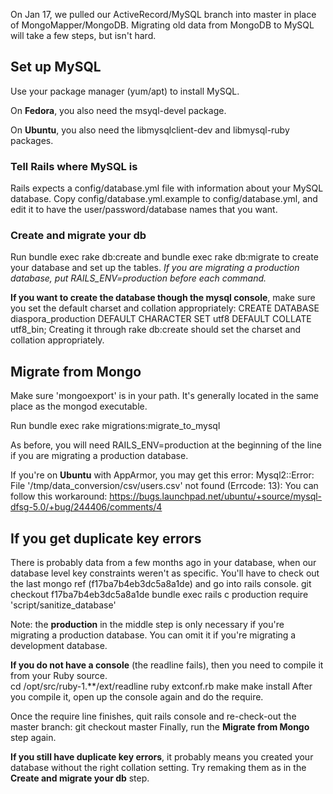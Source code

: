 On Jan 17, we pulled our ActiveRecord/MySQL branch into master in place of MongoMapper/MongoDB.  Migrating old data from MongoDB to MySQL will take a few steps, but isn't hard.

## Set up MySQL
Use your package manager (yum/apt) to install MySQL. 

On **Fedora**, you also need the msyql-devel package.

On **Ubuntu**, you also need the libmysqlclient-dev and libmysql-ruby packages.

### Tell Rails where MySQL is
Rails expects a config/database.yml file with information about your MySQL database.  Copy config/database.yml.example to config/database.yml, and edit it to have the user/password/database names that you want.

### Create and migrate your db
Run 
    bundle exec rake db:create
and 
    bundle exec rake db:migrate 
to create your database and set up the tables. *If you are migrating a production database, put RAILS_ENV=production before each command.*

**If you want to create the database though the mysql console**, make sure you set the default charset and collation appropriately:
    CREATE DATABASE diaspora_production DEFAULT CHARACTER SET utf8 DEFAULT COLLATE utf8_bin;
Creating it through rake db:create should set the charset and collation appropriately.

## Migrate from Mongo
Make sure 'mongoexport' is in your path. It's generally located in the same place as the mongod executable.

Run 
    bundle exec rake migrations:migrate_to_mysql

As before, you will need RAILS_ENV=production at the beginning of the line if you are migrating a production database.

If you're on **Ubuntu** with AppArmor, you may get this error:
    Mysql2::Error: File '/tmp/data_conversion/csv/users.csv' not found (Errcode: 13): 
You can follow this workaround: https://bugs.launchpad.net/ubuntu/+source/mysql-dfsg-5.0/+bug/244406/comments/4

## If you get duplicate key errors
There is probably data from a few months ago in your database, when our database level key constraints weren't as specific.  You'll have to check out the last mongo ref (f17ba7b4eb3dc5a8a1de) and go into rails console.
    git checkout f17ba7b4eb3dc5a8a1de
    bundle exec rails c production
    require 'script/sanitize_database'

Note: the **production** in the middle step is only necessary if you're migrating a production database. You can omit it if you're migrating a development database.

**If you do not have a console** (the readline fails), then you need to compile it from your Ruby source.  
    cd /opt/src/ruby-1.**/ext/readline
    ruby extconf.rb
    make
    make install
After you compile it, open up the console again and do the require.

Once the require line finishes, quit rails console and re-check-out the master branch:
    git checkout master
Finally, run the **Migrate from Mongo** step again.

**If you still have duplicate key errors**, it probably means you created your database without the right collation setting. Try remaking them as in the **Create and migrate your db** step.
